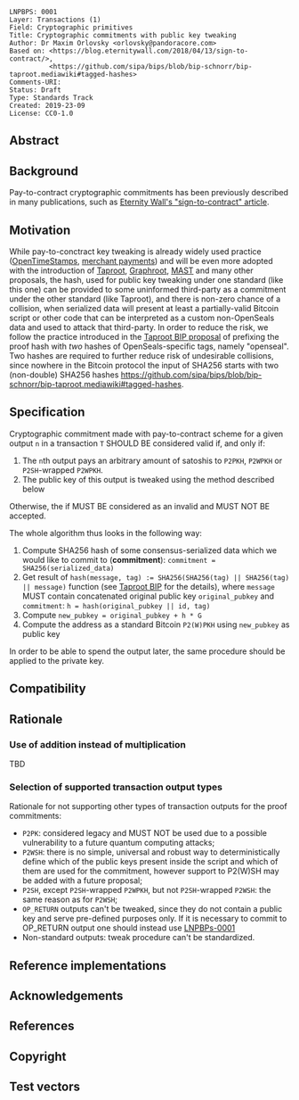 ```
LNPBPS: 0001
Layer: Transactions (1)
Field: Cryptographic primitives
Title: Cryptographic commitments with public key tweaking
Author: Dr Maxim Orlovsky <orlovsky@pandoracore.com>
Based on: <https://blog.eternitywall.com/2018/04/13/sign-to-contract/>, 
          <https://github.com/sipa/bips/blob/bip-schnorr/bip-taproot.mediawiki#tagged-hashes>
Comments-URI: 
Status: Draft
Type: Standards Track
Created: 2019-23-09
License: CC0-1.0
```

## Abstract

## Background

Pay-to-contract cryptographic commitments has been previously described in many publications, such as 
[Eternity Wall's "sign-to-contract" article](https://blog.eternitywall.com/2018/04/13/sign-to-contract/).


## Motivation

While pay-to-conctract key tweaking is already widely used practice 
([OpenTimeStamps](https://petertodd.org/2016/opentimestamps-announcement), 
[merchant payments](https://arxiv.org/abs/1212.3257)) and will be even more adopted with the introduction of 
[Taproot](https://lists.linuxfoundation.org/pipermail/bitcoin-dev/2018-January/015614.html), 
[Graphroot](https://lists.linuxfoundation.org/pipermail/bitcoin-dev/2018-February/015700.html), 
[MAST](https://github.com/bitcoin/bips/blob/master/bip-0114.mediawiki) and many other proposals, the hash, used for 
public key tweaking under one standard (like this one) can be provided to some uninformed third-party as a commitment 
under the other standard (like Taproot), and there is non-zero chance of a collision, when serialized data will present 
at least a partially-valid Bitcoin script or other code that can be interpreted as a custom non-OpenSeals data 
and used to attack that third-party. In order to reduce the risk, we follow the practice introduced in the 
[Taproot BIP proposal](https://github.com/sipa/bips/blob/bip-schnorr/bip-taproot.mediawiki#tagged-hashes) of prefixing 
the proof hash with *two* hashes of OpenSeals-specific tags, namely "openseal". Two hashes are required to 
further reduce risk of undesirable collisions, since nowhere in the Bitcoin protocol the input of SHA256 starts with 
two (non-double) SHA256 hashes <https://github.com/sipa/bips/blob/bip-schnorr/bip-taproot.mediawiki#tagged-hashes>.


## Specification

Cryptographic commitment made with pay-to-contract scheme for a given output `n` in a transaction `T` SHOULD BE 
considered valid if, and only if:

1. The `n`th output pays an arbitrary amount of satoshis to `P2PKH`, `P2WPKH` or `P2SH`-wrapped `P2WPKH`.
2. The public key of this output is tweaked using the method described below

Otherwise, the if MUST BE considered as an invalid and MUST NOT BE accepted. 

The whole algorithm thus looks in the following way:
1. Compute SHA256 hash of some consensus-serialized data which we would like to commit to (**commitment**): 
   `commitment = SHA256(serialized_data)`
1. Get result of `hash(message, tag) := SHA256(SHA256(tag) || SHA256(tag) || message)` function
   (see [Taproot BIP](https://github.com/sipa/bips/blob/bip-schnorr/bip-taproot.mediawiki#tagged-hashes) for the details),
   where `message` MUST contain concatenated original public key `original_pubkey` and `commitment`:
   `h = hash(original_pubkey || id, tag)`
2. Compute `new_pubkey = original_pubkey + h * G`
3. Compute the address as a standard Bitcoin `P2(W)PKH` using `new_pubkey` as public key

In order to be able to spend the output later, the same procedure should be applied to the private key.

## Compatibility

## Rationale

### Use of addition instead of multiplication

TBD

### Selection of supported transaction output types

Rationale for not supporting other types of transaction outputs for the proof commitments:
* `P2PK`: considered legacy and MUST NOT be used due to a possible vulnerability to a future quantum computing attacks;
* `P2WSH`: there is no simple, universal and robust way to deterministically define which of the public keys present 
   inside the script and which of them are used for the commitment, however support to P2(W)SH may be added with a
   future proposal;
* `P2SH`, except `P2SH`-wrapped `P2WPKH`, but not `P2SH`-wrapped `P2WSH`: the same reason as for `P2WSH`;
* `OP_RETURN` outputs can't be tweaked, since they do not contain a public key and serve pre-defined purposes only. 
   If it is necessary to commit to OP_RETURN output one should instead use [LNPBPs-0001](/llnpbps-0002.md)
*  Non-standard outputs: tweak procedure can't be standardized.

## Reference implementations

## Acknowledgements

## References

## Copyright

## Test vectors
